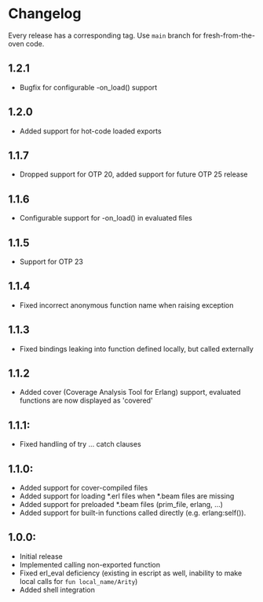 # Changelog
Every release has a corresponding tag. Use `main` branch for fresh-from-the-oven code.

## 1.2.1
  - Bugfix for configurable -on_load() support

## 1.2.0
  - Added support for hot-code loaded exports

## 1.1.7
  - Dropped support for OTP 20, added support for future OTP 25 release

## 1.1.6
  - Configurable support for -on_load() in evaluated files

## 1.1.5
  - Support for OTP 23

## 1.1.4
  - Fixed incorrect anonymous function name when raising exception

## 1.1.3
  - Fixed bindings leaking into function defined locally, but called externally

## 1.1.2
  - Added cover (Coverage Analysis Tool for Erlang) support, evaluated functions are now
    displayed as 'covered'

## 1.1.1:
  - Fixed handling of try ... catch clauses

## 1.1.0:
  - Added support for cover-compiled files
  - Added support for loading *.erl files when *.beam files are missing
  - Added support for preloaded *.beam files (prim_file, erlang, ...)
  - Added support for built-in functions called directly (e.g. erlang:self()).

## 1.0.0:
  - Initial release
  - Implemented calling non-exported function
  - Fixed erl_eval deficiency (existing in escript as well, inability to make local calls for `fun local_name/Arity`)
  - Added shell integration
